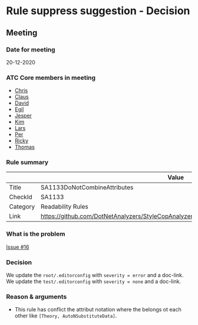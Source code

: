 # Rule suppress suggestion - Decision

## Meeting

### Date for meeting

20-12-2020

### ATC Core members in meeting

* [Chris](https://github.com/orgs/atc-net/people/christianhelle)
* [Claus](https://github.com/orgs/atc-net/people/cjakobsen)
* [David](https://github.com/orgs/atc-net/people/davidkallesen)
* [Egil](https://github.com/orgs/atc-net/people/egil)
* [Jesper](https://github.com/orgs/atc-net/people/jhoejgaard)
* [Kim](https://github.com/orgs/atc-net/people/kimlundjohansen)
* [Lars](https://github.com/orgs/atc-net/people/LarsSkovslund)
* [Per](https://github.com/orgs/atc-net/people/perkops)
* [Ricky](https://github.com/orgs/atc-net/people/rickykaare)
* [Thomas](https://github.com/orgs/atc-net/people/TomMalow)

### Rule summary

|             | Value |
| ----------- |------------------------------------------------|
| Title       | SA1133DoNotCombineAttributes |
| CheckId     | SA1133 |
| Category    | Readability Rules |
| Link        | https://github.com/DotNetAnalyzers/StyleCopAnalyzers/blob/master/documentation/SA1133.md |

### What is the problem

[Issue #16](https://github.com/atc-net/atc-coding-rules/issues/16)

### Decision

We update the `root/.editorconfig` with `severity = error` and a doc-link.
We update the `test/.editorconfig` with `severity = none` and a doc-link.

### Reason & arguments

* This rule has conflict the attribut notation where the belongs ot each other like `[Theory, AutoNSubstituteData]`.
